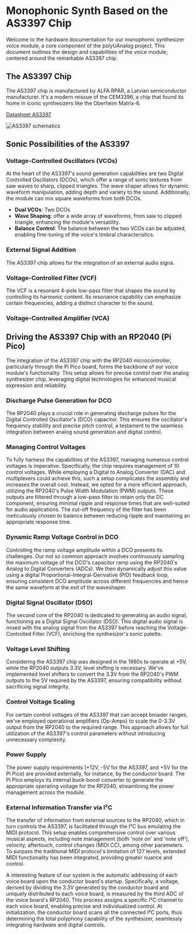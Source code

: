 # Monophonic Synth Based on the AS3397 Chip

Welcome to the hardware documentation for our monophonic synthesizer voice module, a core component of the polyUAnalog project. This document outlines the design and capabilities of the voice module, centered around the remarkable AS3397 chip.

## The AS3397 Chip

The AS3397 chip is manufactured by  ALFA RPAR, a Latvian semiconductor manufacturer. It's a modern reissue of the CEM3396, a chip that found its home in iconic synthesizers like the Oberheim Matrix-6. 

[Datasheet AS3397](AS3397_datasheet.pdf)

![AS3397 schematics](../../ressources/schema_AS3397.png)


## Sonic Possibilities of the AS3397



### Voltage-Controlled Oscillators (VCOs)

At the heart of the AS3397's sound generation capabilities are two Digital Controlled Oscillators (DCOs), which offer a range of sonic textures from saw waves to sharp, clipped triangles. The wave shaper allows for dynamic waveform manipulation, adding depth and variety to the sound. Additionally, the module can mix square waveforms from both DCOs.

- **Dual VCOs**: Two DCOs 
- **Wave Shaping**: offer a wide array of waveforms, from saw to clipped triangle, enhancing the module's versatility.
- **Balance Control**: The balance between the two VCOs can be adjusted, enabling fine-tuning of the voice's timbral characteristics.

### External Signal Addition

The AS3397 chip allows for the integration of an external audio signa.

### Voltage-Controlled Filter (VCF)

The VCF is a resonant 4-pole low-pass filter that shapes the sound by controlling its harmonic content. Its resonance capability can emphasize certain frequencies, adding a distinct character to the sound.

### Voltage-Controlled Amplifier (VCA)


## Driving the AS3397 Chip with an RP2040 (Pi Pico)

The integration of the AS3397 chip with the RP2040 microcontroller, particularly through the Pi Pico board, forms the backbone of our voice module's functionality. This setup allows for precise control over the analog synthesizer chip, leveraging digital technologies for enhanced musical expression and reliability.

### Discharge Pulse Generation for DCO

The RP2040 plays a crucial role in generating discharge pulses for the Digital Controlled Oscillator's (DCO) capacitor. This ensures the oscillator's frequency stability and precise pitch control, a testament to the seamless integration between analog sound generation and digital control.

### Managing Control Voltages

To fully harness the capabilities of the AS3397, managing numerous control voltages is imperative. Specifically, the chip requires management of 10 control voltages. While employing a Digital to Analog Converter (DAC) and multiplexers could achieve this, such a setup complicates the assembly and increases the overall cost. Instead, we opted for a more efficient approach, utilizing the RP2040's Pulse Width Modulation (PWM) outputs. These outputs are filtered through a low-pass filter to retain only the DC component, ensuring minimal ripple and response times that are well-suited for audio applications. The cut-off frequency of the filter has been meticulously chosen to balance between reducing ripple and maintaining an appropriate response time.

### Dynamic Ramp Voltage Control in DCO

Controlling the ramp voltage amplitude within a DCO presents its challenges. Our not so common approach involves continuously sampling the maximum voltage of the DCO's capacitor ramp using the RP2040's Analog to Digital Converters (ADCs). We then dynamically adjust this value using a digital Proportional-Integral-Derivative (PID) feedback loop, ensuring consistent DCO amplitude across different frequencies and hence the same waveform at the exit of the waveshaper.

### Digital Signal Oscillator (DSO)

The second core of the RP2040 is dedicated to generating an audio signal, functioning as a Digital Signal Oscillator (DSO). This digital audio signal is mixed with the analog signal from the AS3397 before reaching the Voltage-Controlled Filter (VCF), enriching the synthesizer's sonic palette.

### Voltage Level Shifting

Considering the AS3397 chip was designed in the 1980s to operate at +5V, while the RP2040 outputs 3.3V, level shifting is necessary. We've implemented level shifters to convert the 3.3V from the RP2040's PWM outputs to the 5V required by the AS3397, ensuring compatibility without sacrificing signal integrity.

### Control Voltage Scaling

For certain control voltages of the AS3397 that can accept broader ranges, we've employed operational amplifiers (Op-Amps) to scale the 0-3.3V output from the RP2040 to the required range. This approach allows for full utilization of the AS3397's control parameters without introducing unnecessary complexity.

### Power Supply

The power supply requirements (+12V, -5V for the AS3397, and +5V for the Pi Pico) are provided externally, for instance, by the conductor board. The Pi Pico employs its internal buck-boost converter to generate the appropriate operating voltage for the RP2040, streamlining the power management across the module.


### External Information Transfer via I²C

The transfer of information from external sources to the RP2040, which in turn controls the AS3397, is facilitated through the I²C bus emulating the MIDI protocol. This setup enables comprehensive control over various musical aspects, including note management (both 'note on' and 'note off'), velocity, aftertouch, control changes (MIDI CC), among other parameters. To surpass the traditional MIDI protocol's limitation of 127 levels, extended MIDI functionality has been integrated, providing greater nuance and control.

A interesting feature of our system is the automatic addressing of each voice board upon the conductor board's startup. Specifically, a voltage, derived by dividing the 3.3V generated by the conductor board and uniquely distributed to each voice board, is measured by the third ADC of the voice board's RP2040. This process assigns a specific I²C channel to each voice board, enabling precise and individualized control. At initialization, the conductor board scans all the connected I²C ports, thus determining the total polyphony capability of the synthesizer, seamlessly integrating hardware and digital controls.

